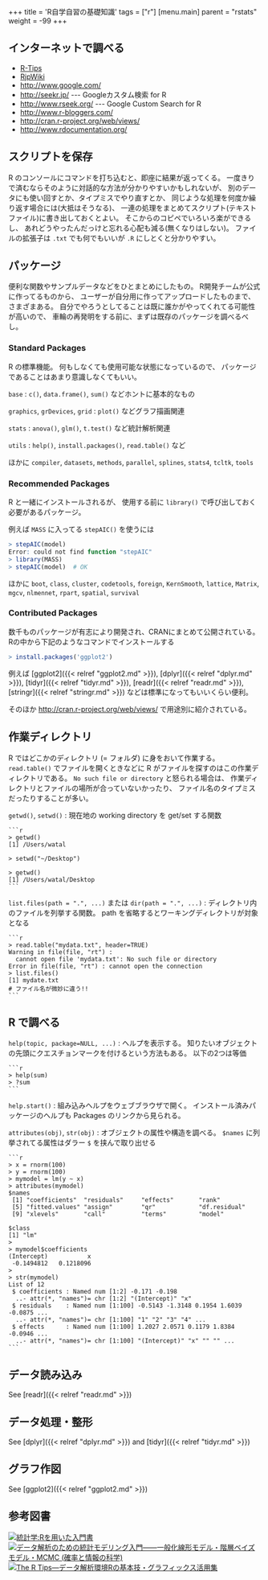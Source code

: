 +++
title = 'R自学自習の基礎知識'
tags = ["r"]
[menu.main]
  parent = "rstats"
  weight = -99
+++

## インターネットで調べる

-   [R-Tips](http://cse.naro.affrc.go.jp/takezawa/r-tips/r.html)
-   [RjpWiki](http://www.okada.jp.org/RWiki/)
-   <http://www.google.com/>
-   <http://seekr.jp/> --- Googleカスタム検索 for R
-   <http://www.rseek.org/> --- Google Custom Search for R
-   <http://www.r-bloggers.com/>
-   <http://cran.r-project.org/web/views/>
-   <http://www.rdocumentation.org/>

## スクリプトを保存

R のコンソールにコマンドを打ち込むと、即座に結果が返ってくる。
一度きりで済むならそのように対話的な方法が分かりやすいかもしれないが、
別のデータにも使い回すとか、タイプミスでやり直すとか、
同じような処理を何度か繰り返す場合には(大抵はそうなる)、
一連の処理をまとめてスクリプト(テキストファイル)に書き出しておくとよい。
そこからのコピペでいろいろ楽ができるし、
あれどうやったんだっけと忘れる心配も減る(無くなりはしない)。
ファイルの拡張子は `.txt` でも何でもいいが `.R` にしとくと分かりやすい。

## パッケージ

便利な関数やサンプルデータなどをひとまとめにしたもの。
R開発チームが公式に作ってるものから、
ユーザーが自分用に作ってアップロードしたものまで、さまざまある。
自分でやろうとしてることは既に誰かがやってくれてる可能性が高いので、
車輪の再発明をする前に、まずは既存のパッケージを調べるべし。

### Standard Packages

R の標準機能。
何もしなくても使用可能な状態になっているので、
パッケージであることはあまり意識しなくてもいい。

`base`
: `c()`, `data.frame()`, `sum()` などホントに基本的なもの

`graphics`, `grDevices`, `grid`
: `plot()` などグラフ描画関連

`stats`
: `anova()`, `glm()`, `t.test()` など統計解析関連

`utils`
: `help()`, `install.packages()`, `read.table()` など

ほかに
`compiler`, `datasets`, `methods`, `parallel`,
`splines`, `stats4`, `tcltk`, `tools`

### Recommended Packages

R と一緒にインストールされるが、
使用する前に `library()` で呼び出しておく必要があるパッケージ。

例えば `MASS` に入ってる `stepAIC()` を使うには

```r
> stepAIC(model)
Error: could not find function "stepAIC"
> library(MASS)
> stepAIC(model)  # OK
```

ほかに
`boot`, `class`, `cluster`, `codetools`,
`foreign`, `KernSmooth`, `lattice`, `Matrix`,
`mgcv`, `nlmennet`, `rpart`, `spatial`, `survival`

### Contributed Packages

数千ものパッケージが有志により開発され、CRANにまとめて公開されている。
Rの中から下記のようなコマンドでインストールする

```r
> install.packages('ggplot2')
```

例えば
[ggplot2]({{< relref "ggplot2.md" >}}),
[dplyr]({{< relref "dplyr.md" >}}),
[tidyr]({{< relref "tidyr.md" >}}),
[readr]({{< relref "readr.md" >}}),
[stringr]({{< relref "stringr.md" >}})
などは標準になってもいいくらい便利。

そのほか
<http://cran.r-project.org/web/views/>
で用途別に紹介されている。

## 作業ディレクトリ

R ではどこかのディレクトリ (= フォルダ) に身をおいて作業する。
`read.table()` でファイルを開くときなどに
R がファイルを探すのはこの作業ディレクトリである。
`No such file or directory` と怒られる場合は、
作業ディレクトリとファイルの場所が合っていないかったり、
ファイル名のタイプミスだったりすることが多い。

`getwd()`, `setwd()`
:   現在地の working directory を get/set する関数

    ```r
    > getwd()
    [1] /Users/watal

    > setwd("~/Desktop")

    > getwd()
    [1] /Users/watal/Desktop
    ```

`list.files(path = ".", ...)` または `dir(path = ".", ...)`
:   ディレクトリ内のファイルを列挙する関数。
    path を省略するとワーキングディレクトリが対象となる

    ```r
    > read.table("mydata.txt", header=TRUE)
    Warning in file(file, "rt") :
      cannot open file 'mydata.txt': No such file or directory
    Error in file(file, "rt") : cannot open the connection
    > list.files()
    [1] mydate.txt
    # ファイル名が微妙に違う!!
    ```

## R で調べる

`help(topic, package=NULL, ...)`
:   ヘルプを表示する。
    知りたいオブジェクトの先頭にクエスチョンマークを付けるという方法もある。
    以下の2つは等価

    ```r
    > help(sum)
    > ?sum
    ```

`help.start()`
:   組み込みヘルプをウェブブラウザで開く。
    インストール済みパッケージのヘルプも Packages のリンクから見られる。

`attributes(obj)`, `str(obj)`
:   オブジェクトの属性や構造を調べる。
    `$names` に列挙されてる属性はダラー `$` を挟んで取り出せる

    ```r
    > x = rnorm(100)
    > y = rnorm(100)
    > mymodel = lm(y ~ x)
    > attributes(mymodel)
    $names
     [1] "coefficients"  "residuals"     "effects"       "rank"
     [5] "fitted.values" "assign"        "qr"            "df.residual"
     [9] "xlevels"       "call"          "terms"         "model"

    $class
    [1] "lm"
    >
    > mymodel$coefficients
    (Intercept)           x
     -0.1494812   0.1218096
    >
    > str(mymodel)
    List of 12
     $ coefficients : Named num [1:2] -0.171 -0.198
      ..- attr(*, "names")= chr [1:2] "(Intercept)" "x"
     $ residuals    : Named num [1:100] -0.5143 -1.3148 0.1954 1.6039 -0.0875 ...
      ..- attr(*, "names")= chr [1:100] "1" "2" "3" "4" ...
     $ effects      : Named num [1:100] 1.2027 2.0571 0.1179 1.8384 -0.0946 ...
      ..- attr(*, "names")= chr [1:100] "(Intercept)" "x" "" "" ...
    ```

## データ読み込み

See [readr]({{< relref "readr.md" >}})

## データ処理・整形

See [dplyr]({{< relref "dplyr.md" >}}) and [tidyr]({{< relref "tidyr.md" >}})

## グラフ作図

See [ggplot2]({{< relref "ggplot2.md" >}})

## 参考図書

<a href="http://www.amazon.co.jp/exec/obidos/ASIN/4320018575/heavywatal-22/" rel="nofollow" target="_blank"><img src="http://ecx.images-amazon.com/images/I/41dIXM4egfL._SX160_.jpg" alt="統計学:Rを用いた入門書" /></a>
<a href="http://www.amazon.co.jp/exec/obidos/ASIN/400006973X/heavywatal-22/" rel="nofollow" target="_blank"><img src="http://ecx.images-amazon.com/images/I/51wEV2xJA1L._SX160_.jpg" alt="データ解析のための統計モデリング入門――一般化線形モデル・階層ベイズモデル・MCMC (確率と情報の科学)" /></a>
<a href="http://www.amazon.co.jp/exec/obidos/ASIN/4274067831/heavywatal-22/" rel="nofollow" target="_blank"><img src="http://ecx.images-amazon.com/images/I/41PFcUnw4aL._SX160_.jpg" alt="The R Tips―データ解析環境Rの基本技・グラフィックス活用集" /></a>
